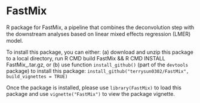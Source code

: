 # FastMix
R package for FastMix, a pipeline that combines the deconvolution step with the downstream analyses based on linear mixed eﬀects regression (LMER) model. 

To install this package, you can either: (a) download and unzip this package to a local directory, run R CMD build FastMix && R CMD INSTALL FastMix_<xxx>.tar.gz, or (b) use function `install_github()` (part of the `devtools` package) to install this package: `install_github("terrysun0302/FastMix", build_vignettes = TRUE)`

Once the package is installed, please use `library(FastMix)` to load this package and use `vignette("FastMix")` to view the package vignette.
